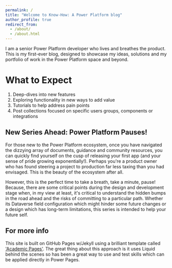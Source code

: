 ```yaml
---
permalink: /
title: "Welcome to Know-How: A Power Platform blog"
author_profile: true
redirect_from: 
  - /about/
  - /about.html
---
```



I am a senior Power Platform developer who lives and breathes the product. This is my first-ever blog, designed to showcase my ideas, solutions and my portfolio of work in the Power Platform space and beyond. 


What to Expect
======
1. Deep-dives into new features
1. Exploring functionality in new ways to add value
1. Tutorials to help address pain points
1. Post collections focused on specific users groups, components or integrations
   
New Series Ahead: Power Platform Pauses!
------

For those new to the Power Platform ecosystem, once you have navigated the dizzying array of documents, guidance and community resources, you can quickly find yourself on the cusp of releasing your first app (and your sense of pride growing exponentially!). Perhaps you're a product owner who has found steering a project to production far less taxing than you had envisaged. This is the beauty of the ecosystem after all. 

However, this is the perfect time to take a breath, take a minute, pause! Because, there are some critical points during the design and development stage when, in my view at least, it's critical to understand the hidden bumps in the road ahead and the risks of committing to a particular path. Whether its Dataverse field configuration which might hinder some future changes or a design which has long-term limitations, this series is intended to help your future self.


For more info
------
This site is built on GitHub Pages w/Jekyll using a brilliant template called ['Academic Pages'](https://github.com/academicpages/academicpages.github.io). The great thing about this approach is it uses Liquid behind the scenes so has been a great way to use and test skills which can be applied directly in Power Pages.
